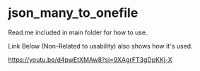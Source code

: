 # json_many_to_onefile
Read.me included in main folder for how to use.

Link Below (Non-Related to usability) also shows how it's used.

https://youtu.be/d4pwEtXMAw8?si=9XAgrFT3gDpKKj-X
